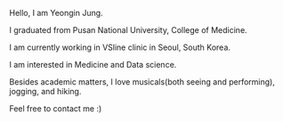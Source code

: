 Hello, I am Yeongin Jung.   

I graduated from Pusan National University, College of Medicine.   

I am currently working in VSline clinic in Seoul, South Korea.   

I am interested in Medicine and Data science.   

Besides academic matters, I love musicals(both seeing and performing), jogging, and hiking.    

Feel free to contact me :)
